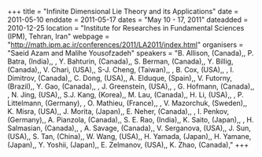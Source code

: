 +++
title = "Infinite Dimensional Lie Theory and its Applications"
date = 2011-05-10
enddate = 2011-05-17
dates = "May 10 - 17, 2011"
dateadded = 2010-12-25
location = "Institute for Researches in Fundamental Sciences (IPM), Tehran, Iran"
webpage = "http://math.ipm.ac.ir/conferences/2011/LA2011/index.html"
organisers = "Saeid Azam and Malihe Yousofzadeh"
speakers = "B. Allison, (Canada),, P. Batra, (India),, , Y. Bahturin, (Canada),, S. Berman, (Canada),, Y. Billig, (Canada),, V. Chari, (USA),, S-J. Cheng, (Taiwan),, , B. Cox, (USA),, , I. Dimitrov, (Canada),, C. Dong, (USA),, A. Elduque, (Spain),, V. Futorny, (Brazil),, Y. Gao, (Canada),, , J. Greenstein, (USA),, , G. Hofmann, (Canada),, , N. Jing, (USA),, S.J. Kang, (Korea),, M. Lau, (Canada),, H. Li, (USA),, , P. Littelmann, (Germany), , O. Mathieu, (France),, , V. Mazorchuk, (Sweden),, K. Misra, (USA),, J. Morita, (Japan),, E. Neher, (Canada),, , I. Penkov, (Germany),, A. Pianzola, (Canada),, S. E. Rao, (India),, K. Saito, (Japan),, , H. Salmasian, (Canada),, , A. Savage, (Canada),, V. Serganova, (USA),, J. Sun, (USA),, S. Tan, (China),, W. Wang, (USA),, H. Yamada, (Japan),, H. Yamane, (Japan),, Y. Yoshii, (Japan),, E. Zelmanov, (USA),, K. Zhao, (Canada),"
+++
